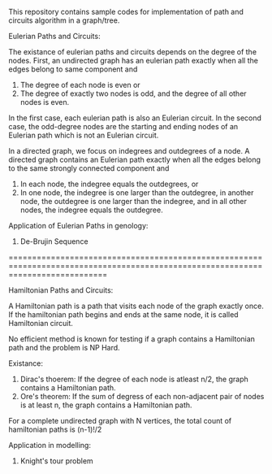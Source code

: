 This repository contains sample codes for implementation of path and circuits algorithm in a graph/tree.

Eulerian Paths and Circuits:

The existance of eulerian paths and circuits depends on the degree of the nodes. 
First, an undirected graph has an eulerian path exactly when all the edges belong to same component and

1. The degree of each node is even or
2. The degree of exactly two nodes is odd, and the degree of all other nodes is even.

In the first case, each eulerian path is also an Eulerian circuit. In the second case, the odd-degree nodes are the starting and ending nodes
of an Eulerian path which is not an Eulerian circuit.

In a directed graph, we focus on indegrees and outdegrees of a node. A directed graph contains an Eulerian path exactly when all the edges 
belong to the same strongly connected component and

1. In each node, the indegree equals the outdegrees, or
2. In one node, the indegree is one larger than the outdegree, in another node, the outdegree is one larger than the indegree, and in all other
   nodes, the indegree equals the outdegree.
   
Application of Eulerian Paths in genology:

1. De-Brujin Sequence
   
=================================================================================================================================

Hamiltonian Paths and Circuits:

A Hamiltonian path is a path that visits each node of the graph exactly once.
If the hamiltonian path begins and ends at the same node, it is called Hamiltonian circuit.

No efficient method is known for testing if a graph contains a Hamiltonian path and the problem is NP Hard.

Existance:

1. Dirac's thoerem: If the degree of each node is atleast n/2, the graph contains a Hamiltonian path.
2. Ore's theorem: If the sum of degress of each non-adjacent pair of nodes is at least n, the graph contains a Hamiltonian path.

For a complete undirected graph with N vertices, the total count of hamiltonian paths is (n-1)!/2

Application in modelling:

1. Knight's tour problem